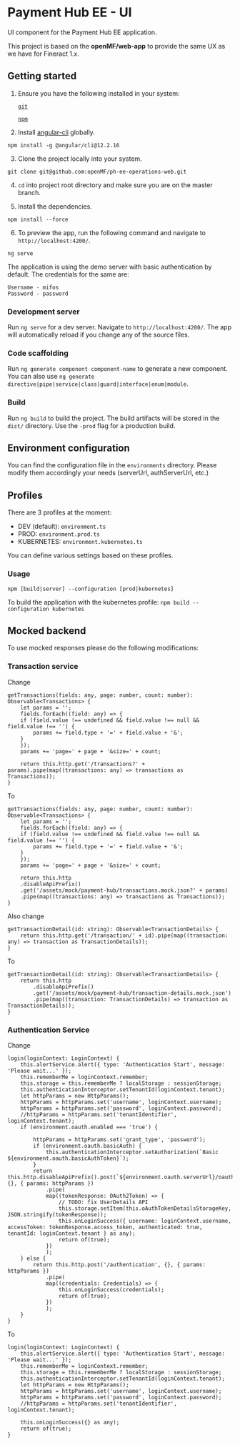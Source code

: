# Payment Hub EE - UI

UI component for the Payment Hub EE application.

This project is based on the **openMF/web-app** to provide the same UX as we have for Fineract 1.x.

## Getting started

1. Ensure you have the following installed in your system:

    [`git`](https://git-scm.com/downloads)

    [`npm`](https://nodejs.org/en/download/)

2. Install [angular-cli](https://github.com/angular/angular-cli) globally.
```
npm install -g @angular/cli@12.2.16
```

3. Clone the project locally into your system.
```
git clone git@github.com:openMF/ph-ee-operations-web.git
```

4. `cd` into project root directory and make sure you are on the master branch.

5. Install the dependencies.
```
npm install --force
```

6. To preview the app, run the following command and navigate to `http://localhost:4200/`.
```
ng serve
```

The application is using the demo server with basic authentication by default. The credentials for the same are:
 
    Username - mifos
    Password - password


### Development server

Run `ng serve` for a dev server. Navigate to `http://localhost:4200/`. The app will automatically reload if you change any of the source files.

### Code scaffolding

Run `ng generate component component-name` to generate a new component. You can also use
`ng generate directive|pipe|service|class|guard|interface|enum|module`.

### Build

Run `ng build` to build the project. The build artifacts will be stored in the `dist/` directory. Use the `-prod` flag for a production build.


## Environment configuration

You can find the configuration file in the `environments` directory.
Please modify them accordingly your needs (serverUrl, authServerUrl, etc.)

## Profiles

There are 3 profiles at the moment:
- DEV (default): `environment.ts` 
- PROD: `environment.prod.ts`
- KUBERNETES: `environment.kubernetes.ts`

You can define various settings based on these profiles.

### Usage

`npm [build|server] --configuration [prod|kubernetes]`

To build the application with the kubernetes profile: `npm build --configuration kubernetes`

## Mocked backend

To use mocked responses please do the following modifications:


### Transaction service
Change

    getTransactions(fields: any, page: number, count: number): Observable<Transactions> {
        let params = '';
        fields.forEach((field: any) => {
        if (field.value !== undefined && field.value !== null && field.value !== '') {
            params += field.type + '=' + field.value + '&';
        }
        });
        params += 'page=' + page + '&size=' + count;

        return this.http.get('/transactions?' + params).pipe(map((transactions: any) => transactions as Transactions));
    }

To

    getTransactions(fields: any, page: number, count: number): Observable<Transactions> {
        let params = '';
        fields.forEach((field: any) => {
        if (field.value !== undefined && field.value !== null && field.value !== '') {
            params += field.type + '=' + field.value + '&';
        }
        });
        params += 'page=' + page + '&size=' + count;
        
        return this.http
        .disableApiPrefix()
        .get('/assets/mock/payment-hub/transactions.mock.json?' + params)
        .pipe(map((transactions: any) => transactions as Transactions));
    }


  Also change

    getTransactionDetail(id: string): Observable<TransactionDetails> {
        return this.http.get('/transaction/' + id).pipe(map((transaction: any) => transaction as TransactionDetails));
    }

To

    getTransactionDetail(id: string): Observable<TransactionDetails> {
        return this.http
            .disableApiPrefix()
            .get('/assets/mock/payment-hub/transaction-details.mock.json')
            .pipe(map((transaction: TransactionDetails) => transaction as TransactionDetails));
    }

### Authentication Service

Change

    login(loginContext: LoginContext) {
        this.alertService.alert({ type: 'Authentication Start', message: 'Please wait...' });
        this.rememberMe = loginContext.remember;
        this.storage = this.rememberMe ? localStorage : sessionStorage;
        this.authenticationInterceptor.setTenantId(loginContext.tenant);
        let httpParams = new HttpParams();
        httpParams = httpParams.set('username', loginContext.username);
        httpParams = httpParams.set('password', loginContext.password);
        //httpParams = httpParams.set('tenantIdentifier', loginContext.tenant);
        if (environment.oauth.enabled === 'true') {

            httpParams = httpParams.set('grant_type', 'password');
            if (environment.oauth.basicAuth) {
                this.authenticationInterceptor.setAuthorization(`Basic ${environment.oauth.basicAuthToken}`);
            }
            return this.http.disableApiPrefix().post(`${environment.oauth.serverUrl}/oauth/token`, {}, { params: httpParams })
                .pipe(
                map((tokenResponse: OAuth2Token) => {
                    // TODO: fix UserDetails API
                    this.storage.setItem(this.oAuthTokenDetailsStorageKey, JSON.stringify(tokenResponse));
                    this.onLoginSuccess({ username: loginContext.username, accessToken: tokenResponse.access_token, authenticated: true, tenantId: loginContext.tenant } as any);
                    return of(true);
                })
                );
        } else {
            return this.http.post('/authentication', {}, { params: httpParams })
                .pipe(
                map((credentials: Credentials) => {
                    this.onLoginSuccess(credentials);
                    return of(true);
                })
                );
        }
    }

To

   
    login(loginContext: LoginContext) {
        this.alertService.alert({ type: 'Authentication Start', message: 'Please wait...' });
        this.rememberMe = loginContext.remember;
        this.storage = this.rememberMe ? localStorage : sessionStorage;
        this.authenticationInterceptor.setTenantId(loginContext.tenant);
        let httpParams = new HttpParams();
        httpParams = httpParams.set('username', loginContext.username);
        httpParams = httpParams.set('password', loginContext.password);
        //httpParams = httpParams.set('tenantIdentifier', loginContext.tenant);
       
        this.onLoginSuccess({} as any);
        return of(true);
    }